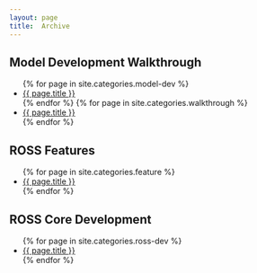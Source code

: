 ```yaml
---
layout: page
title:  Archive
---
```


## Model Development Walkthrough

<ul>
{% for page in site.categories.model-dev %}
  <li><a href="{{ page.url | prepend: site.baseurl }}">{{ page.title }}</a></li>
{% endfor %}
{% for page in site.categories.walkthrough %}
  <li><a href="{{ page.url | prepend: site.baseurl }}">{{ page.title }}</a></li>
{% endfor %}
</ul>

## ROSS Features

<ul>
{% for page in site.categories.feature %}
  <li><a href="{{ page.url | prepend: site.baseurl }}">{{ page.title }}</a></li>
{% endfor %}
</ul>

## ROSS Core Development

<ul>
{% for page in site.categories.ross-dev %}
  <li><a href="{{ page.url | prepend: site.baseurl }}">{{ page.title }}</a></li>
{% endfor %}
</ul>

